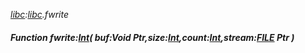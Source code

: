 _[libc](../../modules/libc/libc-module.md):[libc](../../modules/libc/libc-module.md).fwrite_
##### Function fwrite:[Int](../../modules/wonkey/wonkey-types-int.md)( buf:Void Ptr,size:[Int](../../modules/wonkey/wonkey-types-int.md),count:[Int](../../modules/wonkey/wonkey-types-int.md),stream:[FILE](../../modules/libc/libc-file.md) Ptr )
